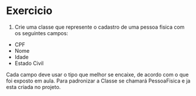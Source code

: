 # Exercicio

1. Crie uma classe que represente o cadastro de uma pessoa fisica com os seguintes campos: 

- CPF
- Nome
- Idade
- Estado Civil

Cada campo deve usar o tipo que melhor se encaixe, de acordo com o que foi exposto em aula.
Para padronizar a Classe se chamará PessoaFisica e ja esta criada no projeto.

